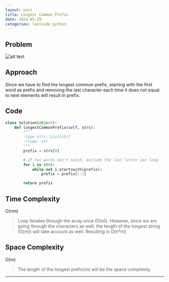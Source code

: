```yaml
---
layout: post
title: Longest Common Prefix 
date: 2024-05-29
categories: leetcode python
---
```


## Problem
![alt text](/blog/public/img/LongestCommonPrefix.png)

## Approach
Since we have to find the longest common prefix, starting with the first word as prefix and removing the last character each time it does not equal to next elements will result in prefix.

## Code
```python
class Solution(object):
    def longestCommonPrefix(self, strs):
        """
        :type strs: List[str]
        :rtype: str
        """
        prefix = strs[0]

        # If two words don't match, exclude the last letter per loop
        for i in strs:
            while not i.startswith(prefix):
                prefix = prefix[:-1]

        return prefix   
```

## Time Complexity
O(nm)
> Loop iterates through the array once (O(n)). However, since we are going through the characters as well, the length of the longest string (O(m)) will take account as well. Resulting in O(n*m)

## Space Complexity
O(m)
> The length of the longest prefix(m) will be the space complexity

---